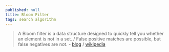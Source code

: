 ```yaml
---
published: null
title: Bloom Filter
tags: search algorithm
---
```

> A Bloom filter is a data structure designed to quickly tell you whether an element is not in a set. /  False positive matches are possible, but false negatives are not. - [blog](https://bart.degoe.de/bloom-filters-bit-arrays-recommendations-caches-bitcoin/) / [wikipedia](https://en.wikipedia.org/wiki/Bloom_filter)
